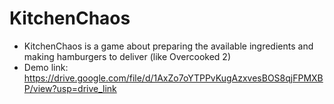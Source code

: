 # KitchenChaos
* KitchenChaos is a game about preparing the available ingredients and making hamburgers to deliver (like Overcooked 2)
* Demo link: https://drive.google.com/file/d/1AxZo7oYTPPvKugAzxvesBOS8qjFPMXBP/view?usp=drive_link
